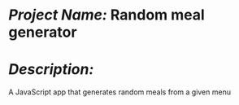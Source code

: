 # *Project Name:* Random meal generator

# *Description:*
A JavaScript app that generates random meals from a given menu
